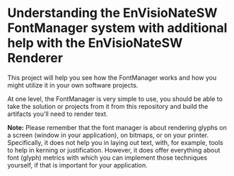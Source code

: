
# Understanding the EnVisioNateSW FontManager system with additional help with the EnVisioNateSW Renderer 

This project will help you see how the FontManager works and how you might utilize it in your own 
software projects.

At one level, the FontManager is very simple to use, you should be able to take the solution or projects from it from this
repository and build the artifacts you'll need to render text.

**Note:** Please remember that the font manager is about rendering glyphs on a screen (window in your application), on 
bitmaps, or on your printer. Specifically, it does not help you in laying out text, with, for example, tools to help in 
kerning or justification. However, it does offer everything about font (glyph) metrics with which you can implement those
techniques yourself, if that is important for your application.

